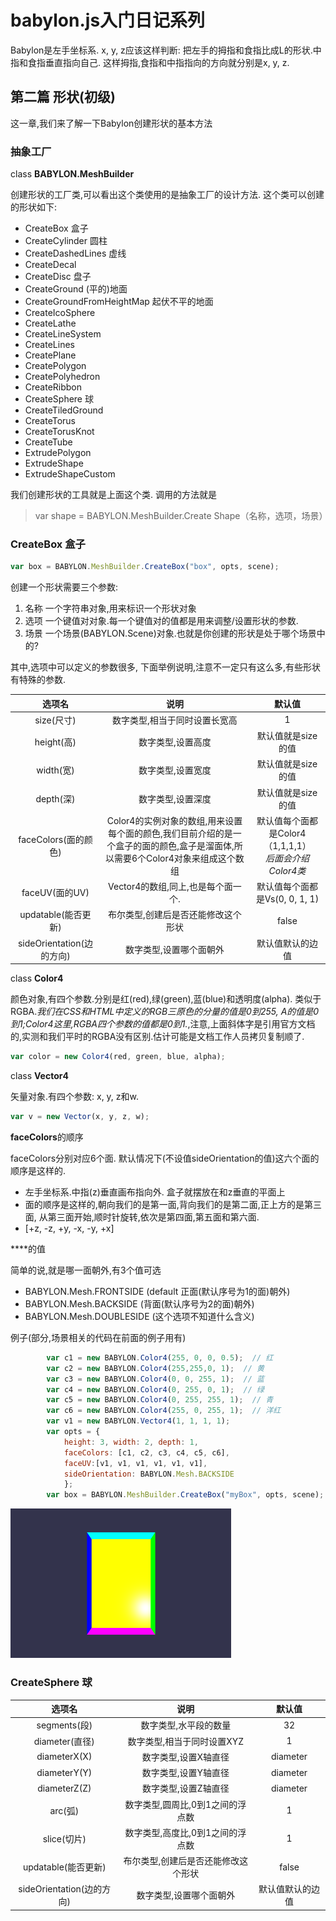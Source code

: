 # babylon.js入门日记系列

Babylon是左手坐标系. x, y, z应该这样判断: 把左手的拇指和食指比成L的形状.中指和食指垂直指向自己. 这样拇指,食指和中指指向的方向就分别是x, y, z.

## 第二篇 形状(初级)

这一章,我们来了解一下Babylon创建形状的基本方法

### 抽象工厂

class **BABYLON.MeshBuilder**

创建形状的工厂类,可以看出这个类使用的是抽象工厂的设计方法. 这个类可以创建的形状如下:

* CreateBox  盒子
* CreateCylinder 圆柱
* CreateDashedLines 虚线
* CreateDecal
* CreateDisc 盘子
* CreateGround (平的)地面
* CreateGroundFromHeightMap 起伏不平的地面
* CreateIcoSphere
* CreateLathe
* CreateLineSystem
* CreateLines
* CreatePlane
* CreatePolygon
* CreatePolyhedron
* CreateRibbon
* CreateSphere 球
* CreateTiledGround
* CreateTorus
* CreateTorusKnot
* CreateTube
* ExtrudePolygon
* ExtrudeShape
* ExtrudeShapeCustom

我们创建形状的工具就是上面这个类. 调用的方法就是

> var shape = BABYLON.MeshBuilder.Create Shape（名称，选项，场景）

### CreateBox 盒子

```javascript
var box = BABYLON.MeshBuilder.CreateBox("box", opts, scene);
```

创建一个形状需要三个参数:

1. 名称 一个字符串对象,用来标识一个形状对象
2. 选项 一个键值对对象.每一个键值对的值都是用来调整/设置形状的参数.
3. 场景 一个场景(BABYLON.Scene)对象.也就是你创建的形状是处于哪个场景中的?

其中,选项中可以定义的参数很多, 下面举例说明,注意不一定只有这么多,有些形状有特殊的参数.

|选项名|说明|默认值|
|:-:|:-:|:-:|
|size(尺寸)|数字类型,相当于同时设置长宽高|1|
|height(高)|数字类型,设置高度|默认值就是size的值|
|width(宽)|数字类型,设置宽度|默认值就是size的值|
|depth(深)|数字类型,设置深度|默认值就是size的值|
|faceColors(面的颜色)|Color4的实例对象的数组,用来设置每个面的颜色,我们目前介绍的是一个盒子的面的颜色,盒子是溜面体,所以需要6个Color4对象来组成这个数组|默认值每个面都是Color4（1,1,1,1）<br>*后面会介绍Color4类*|
|faceUV(面的UV)|Vector4的数组,同上,也是每个面一个.|默认值每个面都是Vs(0, 0, 1, 1)|
|updatable(能否更新)|布尔类型,创建后是否还能修改这个形状|false|
|sideOrientation(边的方向)|数字类型,设置哪个面朝外|默认值默认的边值|

class **Color4**

颜色对象,有四个参数.分别是红(red),绿(green),蓝(blue)和透明度(alpha). 类似于RGBA.*我们在CSS和HTML中定义的RGB三原色的分量的值是0到255, A的值是0到1;Color4这里,RGBA四个参数的值都是0到1.*,注意,上面斜体字是引用官方文档的,实测和我们平时的RGBA没有区别.估计可能是文档工作人员拷贝复制顺了.

```javascript
var color = new Color4(red, green, blue, alpha);
```

class **Vector4**

矢量对象.有四个参数: x, y, z和w.

```javascript
var v = new Vector(x, y, z, w);
```

**faceColors**的顺序

faceColors分别对应6个面. 默认情况下(不设值sideOrientation的值)这六个面的顺序是这样的.

* 左手坐标系.中指(z)垂直画布指向外. 盒子就摆放在和z垂直的平面上
* 面的顺序是这样的,朝向我们的是第一面,背向我们的是第二面,正上方的是第三面, 从第三面开始,顺时针旋转,依次是第四面,第五面和第六面.
* [+z, -z, +y, -x, -y, +x]

****的值

简单的说,就是哪一面朝外,有3个值可选

* BABYLON.Mesh.FRONTSIDE (default 正面(默认序号为1的面)朝外)  
* BABYLON.Mesh.BACKSIDE (背面(默认序号为2的面)朝外)
* BABYLON.Mesh.DOUBLESIDE  (这个选项不知道什么含义)

例子(部分,场景相关的代码在前面的例子用有)

```javascript
        var c1 = new BABYLON.Color4(255, 0, 0, 0.5);  // 红
        var c2 = new BABYLON.Color4(255,255,0, 1);  // 黄
        var c3 = new BABYLON.Color4(0, 0, 255, 1);  // 蓝
        var c4 = new BABYLON.Color4(0, 255, 0, 1);  // 绿
        var c5 = new BABYLON.Color4(0, 255, 255, 1);  // 青
        var c6 = new BABYLON.Color4(255, 0, 255, 1);  // 洋红
        var v1 = new BABYLON.Vector4(1, 1, 1, 1);
        var opts = {
            height: 3, width: 2, depth: 1,
            faceColors: [c1, c2, c3, c4, c5, c6],
            faceUV:[v1, v1, v1, v1, v1, v1],
            sideOrientation: BABYLON.Mesh.BACKSIDE
            };
        var box = BABYLON.MeshBuilder.CreateBox("myBox", opts, scene);
```

![box1](../md_image/box1.png)

### CreateSphere 球

|选项名|说明|默认值|
|:-:|:-:|:-:|
|segments(段)|数字类型,水平段的数量|32|
|diameter(直径)|数字类型,相当于同时设置XYZ|1|
|diameterX(X)|数字类型,设置X轴直径|diameter|
|diameterY(Y)|数字类型,设置Y轴直径|diameter|
|diameterZ(Z)|数字类型,设置Z轴直径|diameter|
|arc(弧)|数字类型,圆周比,0到1之间的浮点数|1|
|slice(切片)|数字类型,高度比,0到1之间的浮点数|1|
|updatable(能否更新)|布尔类型,创建后是否还能修改这个形状|false|
|sideOrientation(边的方向)|数字类型,设置哪个面朝外|默认值默认的边值|